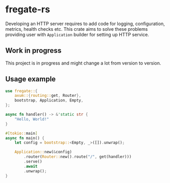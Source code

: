 # fregate-rs

Developing an HTTP server requires to add code for logging, configuration, metrics, health checks etc.
This crate aims to solve these problems providing user with `Application` builder for setting up HTTP service.

## Work in progress 
This project is in progress and might change a lot from version to version.

## Usage example
```rust
use fregate::{
    axum::{routing::get, Router},
    bootstrap, Application, Empty,
};

async fn handler() -> &'static str {
    "Hello, World!"
}

#[tokio::main]
async fn main() {
    let config = bootstrap::<Empty, _>([]).unwrap();

    Application::new(&config)
        .router(Router::new().route("/", get(handler)))
        .serve()
        .await
        .unwrap();
}
```
